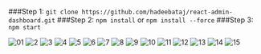 ###Step 1: `git clone https://github.com/hadeebataj/react-admin-dashboard.git`
###Step 2: `npm install` or `npm install --force`
###Step 3: `npm start`

![01](https://user-images.githubusercontent.com/61531844/212133297-39a5d8a3-19c7-4741-96b5-e23d4cdb20d1.png)
![2](https://user-images.githubusercontent.com/61531844/212133353-6dcdf8dc-c5ef-4ba1-9f7e-86d3411e3bba.png)
![3](https://user-images.githubusercontent.com/61531844/212133392-4beab203-55fb-4667-8a4f-bf07df3df3c8.png)
![4](https://user-images.githubusercontent.com/61531844/212133421-e1fc12c4-56c1-4663-9b30-304dc5fec22e.png)
![5](https://user-images.githubusercontent.com/61531844/212133435-cc11ec06-38f3-4073-a194-2358ddb4fc5f.png)
![6](https://user-images.githubusercontent.com/61531844/212133446-1ea18e32-cb71-413c-a0ad-ad63d192430d.png)
![7](https://user-images.githubusercontent.com/61531844/212133459-066d3302-d529-4561-97f9-0efc070dc34b.png)
![8](https://user-images.githubusercontent.com/61531844/212133483-f02a7d1f-e632-4df2-ab7d-ecebfed91292.png)
![9](https://user-images.githubusercontent.com/61531844/212133502-17cfb2aa-b32d-4cc4-8f3d-4fee7f49948f.png)
![10](https://user-images.githubusercontent.com/61531844/212133520-c35619aa-ecda-474c-a2bc-bf2816d2e520.png)
![11](https://user-images.githubusercontent.com/61531844/212133534-4ebe0cf3-6f36-484f-9517-4bbb029a131c.png)
![12](https://user-images.githubusercontent.com/61531844/212133552-0e1f27a3-49e1-483c-9c1c-0449a56b80ab.png)
![13](https://user-images.githubusercontent.com/61531844/212133571-df115aa9-afc3-47b9-82bd-e965a51cd73e.png)
![14](https://user-images.githubusercontent.com/61531844/212133590-40fa499a-ce7a-47eb-a403-5315f3f8c5ea.png)
![15](https://user-images.githubusercontent.com/61531844/212133617-3cd28e81-0dc4-4984-b1c7-ce995c48fe5b.png)


